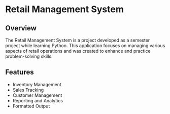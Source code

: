 # Retail Management System

## Overview
The Retail Management System is a project developed as a semester project while learning Python. This application focuses on managing various aspects of retail operations and was created to enhance and practice problem-solving skills.

## Features
- Inventory Management
- Sales Tracking
- Customer Management
- Reporting and Analytics
- Formatted Output
